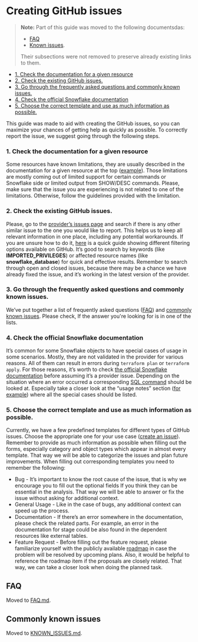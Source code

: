 # Creating GitHub issues

> **Note:** Part of this guide was moved to the following documentsdas:
> - [FAQ](./FAQ.md)
> - [Known issues](./KNOWN_ISSUES.md).
>
> Their subsections were not removed to preserve already existing links to them.

* [1. Check the documentation for a given resource](#1-check-the-documentation-for-a-given-resource)
* [2. Check the existing GitHub issues.](#2-check-the-existing-github-issues)
* [3. Go through the frequently asked questions and commonly known issues.](#3-go-through-the-frequently-asked-questions-and-commonly-known-issues)
* [4. Check the official Snowflake documentation](#4-check-the-official-snowflake-documentation)
* [5. Choose the correct template and use as much information as possible.](#5-choose-the-correct-template-and-use-as-much-information-as-possible)

This guide was made to aid with creating the GitHub issues, so you can maximize your chances of getting help as quickly as possible.
To correctly report the issue, we suggest going through the following steps.

### 1. Check the documentation for a given resource
Some resources have known limitations, they are usually described in the documentation for a given resource at the top ([example](https://registry.terraform.io/providers/snowflakedb/snowflake/latest/docs/resources/account)).
Those limitations are mostly coming out of limited support for certain commands or Snowflake side or limited output from SHOW/DESC commands.
Please, make sure that the issue you are experiencing is not related to one of the limitations.
Otherwise, follow the guidelines provided with the limitation.

### 2. Check the existing GitHub issues.
Please, go to the [provider’s issues page](https://github.com/snowflakedb/terraform-provider-snowflake/issues) and search if there is any other similar issue to the one you would like to report.
This helps us to keep all relevant information in one place, including any potential workarounds.
If you are unsure how to do it, [here](https://docs.github.com/en/issues/tracking-your-work-with-issues/filtering-and-searching-issues-and-pull-requests) is a quick guide showing different filtering options available on GitHub.
It’s good to search by keywords (like **IMPORTED_PRIVILEGES**) or affected resource names (like **snowflake_database**) for quick and effective results.
Remember to search through open and closed issues, because there may be a chance we have already fixed the issue, and it’s working in the latest version of the provider.

### 3. Go through the frequently asked questions and commonly known issues.
We’ve put together a list of frequently asked questions ([FAQ](https://github.com/snowflakedb/terraform-provider-snowflake/blob/main/FAQ.md)) and [commonly known issues](https://github.com/snowflakedb/terraform-provider-snowflake/blob/main/KNOWN_ISSUES.md).
Please check, If the answer you're looking for is in one of the lists.

### 4. Check the official Snowflake documentation
It’s common for some Snowflake objects to have special cases of usage in some scenarios.
Mostly, they are not validated in the provider for various reasons.
All of them can result in errors during `terraform plan` or `terraform apply`.
For those reasons, it’s worth to check [the official Snowflake documentation](https://docs.snowflake.com/) before assuming it’s a provider issue.
Depending on the situation where an error occurred a corresponding [SQL command](https://docs.snowflake.com/en/sql-reference-commands) should be looked at.
Especially take a closer look at the “usage notes” section ([for example](https://docs.snowflake.com/en/sql-reference/sql/grant-ownership#usage-notes)) where all the special cases should be listed.

### 5. Choose the correct template and use as much information as possible.
Currently, we have a few predefined templates for different types of GitHub issues.
Choose the appropriate one for your use case ([create an issue](https://github.com/snowflakedb/terraform-provider-snowflake/issues/new/choose)).
Remember to provide as much information as possible when filling out the forms, especially category and object types which appear in almost every template.
That way we will be able to categorize the issues and plan future improvements. When filling out corresponding templates you need to remember the following:
- Bug - It’s important to know the root cause of the issue, that is why we encourage you to fill out the optional fields If you think they can be essential in the analysis. That way we will be able to answer or fix the issue without asking for additional context.
- General Usage - Like in the case of bugs, any additional context can speed up the process.
- Documentation - If there’s an error somewhere in the documentation, please check the related parts. For example, an error in the documentation for stage could be also found in the dependent resources like external tables.
- Feature Request - Before filling out the feature request, please familiarize yourself with the publicly available [roadmap](https://github.com/snowflakedb/terraform-provider-snowflake/blob/main/ROADMAP.md) in case the problem will be resolved by upcoming plans. Also, it would be helpful to reference the roadmap item if the proposals are closely related. That way, we can take a closer look when doing the planned task.

## FAQ

Moved to [FAQ.md](./FAQ.md).

## Commonly known issues

Moved to [KNOWN_ISSUES.md](./KNOWN_ISSUES.md).
